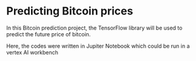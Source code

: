 # Predicting Bitcoin prices

In this Bitcoin prediction project, the TensorFlow library will be used to predict the future price of bitcoin.

Here, the codes were written in Jupiter Notebook which could be run in a vertex AI workbench